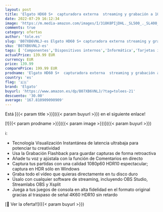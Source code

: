 ```yaml
---
layout: post
title: 'Elgato HD60 S+  capturadora externa  streaming y grabación a 1080p60 HDR10 o 4K60 HDR10 con latencia ultrabaja en PS5  PS4/Pro  Xbox Series X/S  Xbox One X/S  en OBS y otros  funciona con PC y Mac'
date: 2022-07-29 16:12:34
image: 'https://m.media-amazon.com/images/I/318K8PIjDHL._SL500_._SL400_.jpg'
comments: true
category: ofertas
author: 'tole.es'
slug: 'B07XB6VNLJ-es Elgato HD60 S+ capturadora externa streaming y grabación a...'
sku: 'B07XB6VNLJ-es'
tags: [ 'Componentes','Dispositivos internos','Informática','Tarjetas internas de sintonización de TV y captura de vídeo','elgato','ps5','xbox','🇪🇸', ]
actualPrice: 139.99 EUR
currency: EUR
price: 139.99
comparePrice: 199.99 EUR
prodname: 'Elgato HD60 S+  capturadora externa  streaming y grabación a 1080p60 HDR10 o 4K60 HDR10 con latencia ultrabaja en PS5  PS4/Pro  Xbox Series X/S  Xbox One X/S  en OBS y otros  funciona con PC y Mac'
country: 'es'
flag: '🇪🇸'
brand: 'Elgato'
buyurl: 'https://www.amazon.es/dp/B07XB6VNLJ/?tag=tolees-21'
descuento: '30.00'
average: '167.810909090909'
---
```


Está [{{< param title >}}]({{< param buyurl >}}) en el siguiente enlace!

[![{{< param prodname >}}]({{< param image >}})]({{< param buyurl >}})

ℹ️:

- Tecnología Visualización Instantánea de latencia ultrabaja para potenciar tu creatividad
- Usa la Grabación Flashback para guardar capturas de forma retroactiva
- Añade tu voz y ajústala con la función de Comentarios en directo
- Captura tus partidas con una calidad 1080p60 HDR10 espectacular; captura en HDR sólo en Windows
- Graba todo el vídeo que quieras directamente en tu disco duro
- Úsalo con cualquier software de streaming, incluyendo OBS Studio, Streamlabs OBS y Xsplit
- Juega a tus juegos de consola en alta fidelidad en el formato original gracias al traspaso de señal 4K60 HDR10 sin retardo

[🛒 Ver la oferta!!]({{< param buyurl >}})
